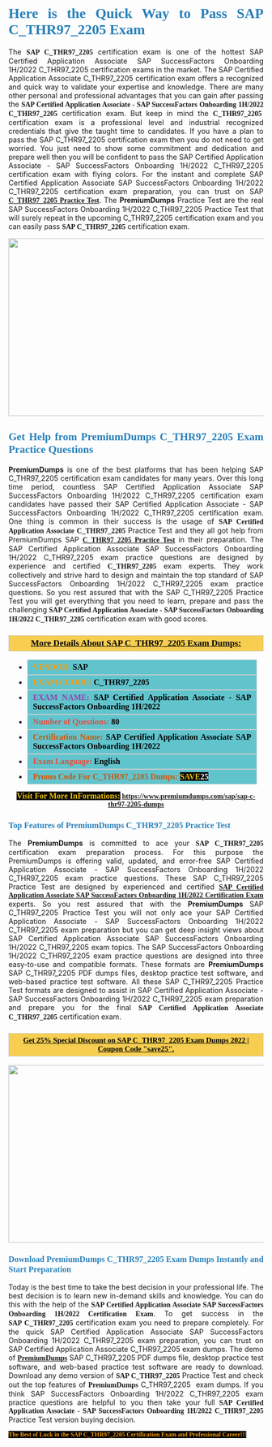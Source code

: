 <h1 style="text-align: justify;"><span style="color:#2980b9;"><span style="font-family:Georgia,serif;"><strong>Here is the Quick Way to Pass SAP C_THR97_2205 Exam</strong></span></span></h1>

<p style="text-align: justify;">The <span style="font-family:Georgia,serif;"><strong>SAP C_THR97_2205</strong></span> certification exam is one of the hottest SAP Certified Application Associate SAP SuccessFactors Onboarding 1H/2022 C_THR97_2205 certification exams in the market. The SAP Certified Application Associate C_THR97_2205 certification exam offers a recognized and quick way to validate your expertise and knowledge. There are many other personal and professional advantages that you can gain after passing the <span style="font-family:Georgia,serif;"><strong>SAP Certified Application Associate - SAP SuccessFactors Onboarding 1H/2022 C_THR97_2205</strong></span> certification exam. But keep in mind the <span style="font-family:Georgia,serif;"><strong>C_THR97_2205 </strong></span> certification exam is a professional level and industrial recognized credentials that give the taught time to candidates. If you have a plan to pass the SAP C_THR97_2205 certification exam then you do not need to get worried. You just need to show some commitment and dedication and prepare well then you will be confident to pass the SAP Certified Application Associate - SAP SuccessFactors Onboarding 1H/2022 C_THR97_2205 certification exam with flying colors. For the instant and complete SAP Certified Application Associate SAP SuccessFactors Onboarding 1H/2022 C_THR97_2205 certification exam preparation, you can trust on SAP <span style="font-family:Georgia,serif;"><strong><a href="https://www.premiumdumps.com/sap/sap-c-thr97-2205-dumps">C_THR97_2205 Practice Test</a></strong></span>. The <strong>PremiumDumps</strong> Practice Test are the real SAP SuccessFactors Onboarding 1H/2022 C_THR97_2205 Practice Test that will surely repeat in the upcoming C_THR97_2205 certification exam and you can easily pass <span style="font-family:Georgia,serif;"><strong>SAP C_THR97_2205</strong></span> certification exam.</p>

<p style="text-align: center;"><a href="https://www.premiumdumps.com/sap/sap-c-thr97-2205-dumps"><img alt="" src="https://i.imgur.com/VJaqCPg.jpeg" style="width: 700px; height: 350px;" /></a></p>

<h2 style="text-align: justify;"><span style="color:#2980b9;"><span style="font-family:Georgia,serif;"><strong>Get Help from PremiumDumps C_THR97_2205 Exam Practice Questions</strong> </span></span></h2>

<p style="text-align: justify;"><span style="font-size:14px;"><strong>PremiumDumps</strong></span> is one of the best platforms that has been helping SAP C_THR97_2205 certification exam candidates for many years. Over this long time period, countless SAP Certified Application Associate SAP SuccessFactors Onboarding 1H/2022 C_THR97_2205 certification exam candidates have passed their SAP Certified Application Associate - SAP SuccessFactors Onboarding 1H/2022 C_THR97_2205 certification exam. One thing is common in their success is the usage of<span style="font-family:Georgia,serif;"><strong> SAP Certified Application Associate C_THR97_2205 </strong></span>Practice Test and they all got help from PremiumDumps SAP <a href="https://www.premiumdumps.com/sap/sap-c-thr97-2205-dumps"><span style="font-family:Georgia,serif;"><strong>C_THR97_2205 Practice Test</strong></span></a> in their preparation. The SAP Certified Application Associate SAP SuccessFactors Onboarding 1H/2022 C_THR97_2205 exam practice questions are designed by experience and certified <span style="font-family:Georgia,serif;"><strong> C_THR97_2205</strong></span> exam experts. They work collectively and strive hard to design and maintain the top standard of SAP SuccessFactors Onboarding 1H/2022 C_THR97_2205<strong> </strong>exam practice questions. So you rest assured that with the SAP C_THR97_2205 Practice Test you will get everything that you need to learn, prepare and pass the challenging<span style="font-family:Georgia,serif;"><strong> SAP Certified Application Associate - SAP SuccessFactors Onboarding 1H/2022 C_THR97_2205</strong></span> certification exam with good scores.</p>

<h3 style="background: #f7ce50; border: 1px solid rgb(204, 204, 204); padding: 5px 10px; text-align: center;"><span style="font-family:Georgia,serif;"><u><u><span style="color:#000000;"><span style="font-size:11pt"><span style="line-height:normal"><b><span style="font-size:13.0pt"><span cambria="">More Details About SAP C_THR97_2205 Exam Dumps:</span></span></b></span></span></span></u></u></span></h3>

<ul>
	<li style="margin:0cm 10pt">
	<div style="background:#61c4cd; border: 1px solid rgb(204, 204, 204); padding: 5px 10px; text-align: justify;"><span style="font-family:Georgia,serif;"><span style="font-size:11pt"><span style="line-height:normal"><b><span style="font-size:12.0pt"><span new="" roman="" times=""><span style="color:#f39c12;">VENDOR:</span> <span style="color:#000000;">SAP</span></span></span></b></span></span></span></div>
	</li>
	<li style="margin:0cm 10pt">
	<div style="background: #61c4cd; border: 1px solid rgb(204, 204, 204); padding: 5px 10px; text-align: justify;"><span style="font-family:Georgia,serif;"><span style="font-size:11pt"><span style="line-height:normal"><b><span style="font-size:12.0pt"><span new="" roman="" times=""><span style="color:#f39c12;">EXAM CCODE:</span> <span style="color:#000000;">C_THR97_2205</span></span></span></b></span></span></span></div>
	</li>
	<li style="margin:0cm 10pt">
	<div style="background: #61c4cd; border: 1px solid rgb(204, 204, 204); padding: 5px 10px; text-align: justify;"><span style="font-family:Georgia,serif;"><span style="font-size:11pt"><span style="line-height:normal"><b><span style="font-size:12.0pt"><span new="" roman="" times=""><span style="color:#8e44ad;">EXAM NAME:</span> <span style="color:#000000;">SAP Certified Application Associate - SAP SuccessFactors Onboarding 1H/2022</span></span></span></b></span></span></span></div>
	</li>
	<li style="margin:0cm 10pt">
	<div style="background: #61c4cd; border: 1px solid rgb(204, 204, 204); padding: 5px 10px;"><span style="font-family:Georgia,serif;"><span style="font-size:11pt"><span style="line-height:normal"><b><span style="font-size:12.0pt"><span new="" roman="" times=""><span style="color:#e74c3c;">Number of Questions:</span><span style="color:#000000;"><span style="color:#f1c40f;"> </span>80</span></span></span></b></span></span></span></div>
	</li>
	<li style="margin:0cm 10pt">
	<div style="background: #61c4cd; border: 1px solid rgb(204, 204, 204); padding: 5px 10px; text-align: justify;"><span style="font-family:Georgia,serif;"><span style="font-size:11pt"><span style="line-height:normal"><b><span style="font-size:12.0pt"><span new="" roman="" times=""><span style="color:#d35400;">Certification Name:</span> <span style="color:#000000;">SAP Certified Application Associate SAP SuccessFactors Onboarding 1H/2022</span></span></span></b></span></span></span></div>
	</li>
	<li style="margin:0cm 10pt">
	<div style="background: #61c4cd; border: 1px solid rgb(204, 204, 204); padding: 5px 10px; text-align: justify;"><span style="font-family:Georgia,serif;"><span style="font-size:11pt"><span style="line-height:normal"><b><span style="font-size:12.0pt"><span new="" roman="" times=""><span style="color:#e74c3c;">Exam Language:</span> <span style="color:#000000;">English</span></span></span></b></span></span></span></div>
	</li>
	<li style="margin:0cm 10pt">
	<div style="background: #61c4cd; border: 1px solid rgb(204, 204, 204); padding: 5px 10px;"><span style="font-family:Georgia,serif;"><span style="font-size:11pt"><span style="line-height:normal"><b><span style="font-size:12.0pt"><span new="" roman="" times=""><span style="color:#d35400;">Promo Code For C_THR97_2205 Dumps:</span><span style="color:#f1c40f;"> <span style="background-color:#000000;">SAVE</span></span><span style="color:#ffffff;"><span style="background-color:#000000;">25</span></span></span></span></b></span></span></span></div>
	</li>
</ul>

<p style="text-align: center;"><span style="font-family:Georgia,serif;"><strong><span style="font-size:16px;"><span style="color:#f1c40f;"><span style="background-color:#000000;">Visit For More InFormations:</span></span></span> <a href="https://www.premiumdumps.com/sap/sap-c-thr97-2205-dumps">https://www.premiumdumps.com/sap/sap-c-thr97-2205-dumps</a></strong></span></p>

<h3 style="text-align: justify;"><span style="color:#2980b9;"><span style="font-family:Georgia,serif;"><span style="font-family:Georgia,serif;"><strong>Top Features of PremiumDumps C_THR97_2205 Practice Test</strong></span></span></span></h3>

<p style="text-align: justify;">The <span style="font-size:14px;"><strong>PremiumDumps</strong></span> is committed to ace your<span style="font-family:Georgia,serif;"><strong> SAP C_THR97_2205</strong></span> certification exam preparation process. For this purpose the PremiumDumps is offering valid, updated, and error-free SAP Certified Application Associate - SAP SuccessFactors Onboarding 1H/2022 C_THR97_2205 exam practice questions. These SAP C_THR97_2205 Practice Test are designed by experienced and certified <a href="https://www.premiumdumps.com/sap/sap-certified-application-associate-exam-dumps"><span style="font-family:Georgia,serif;"><strong>SAP Certified Application Associate SAP SuccessFactors Onboarding 1H/2022 Certification Exam</strong></span></a> experts. So you rest assured that with the <span style="font-size:14px;"><strong>PremiumDumps </strong></span>SAP C_THR97_2205 Practice Test you will not only ace your SAP Certified Application Associate - SAP SuccessFactors Onboarding 1H/2022 C_THR97_2205 exam preparation but you can get deep insight views about SAP Certified Application Associate SAP SuccessFactors Onboarding 1H/2022 C_THR97_2205 exam topics. The SAP SuccessFactors Onboarding 1H/2022 C_THR97_2205 exam practice questions are designed into three easy-to-use and compatible formats. These formats are <strong>PremiumDumps</strong> SAP C_THR97_2205 PDF dumps files, desktop practice test software, and web-based practice test software. All these SAP C_THR97_2205 Practice Test formats are designed to assist in SAP Certified Application Associate - SAP SuccessFactors Onboarding 1H/2022 C_THR97_2205 exam preparation and prepare you for the final <span style="font-family:Georgia,serif;"><strong>SAP Certified Application Associate C_THR97_2205</strong></span> certification exam.</p>

<h3 style="background: rgb(247, 206, 80); border: 1px solid rgb(204, 204, 204); padding: 5px 10px; text-align: center;"><span style="font-family:Georgia,serif;"><u><span style="color:#000000;"><span style="font-size:11pt;"><span style="line-height:normal;"><b><span cambria="">Get 25% Special Discount on SAP C_THR97_2205 Exam Dumps 2022 | Coupon Code "save25".</span></b></span></span></span></u></span></h3>

<p style="text-align: center;"><strong><a href="https://www.premiumdumps.com/sap/sap-c-thr97-2205-dumps"><img alt="" src="https://i.imgur.com/F18GQwv.jpeg" style="width: 700px; height: 350px;" /></a></strong></p>

<h3 style="text-align: justify;"><span style="color:#2980b9;"><span style="font-family:Georgia,serif;"><span style="font-family:Georgia,serif;"><strong>Download PremiumDumps C_THR97_2205 Exam Dumps Instantly and Start Preparation</strong></span></span></span></h3>

<p style="text-align: justify;">Today is the best time to take the best decision in your professional life. The best decision is to learn new in-demand skills and knowledge. You can do this with the help of the <span style="font-family:Georgia,serif;"><strong>SAP Certified Application Associate SAP SuccessFactors Onboarding 1H/2022 Certification Exam</strong></span>. To get success in the <strong><span style="font-family:Georgia,serif;">SAP C_THR97_2205</span></strong> certification exam you need to prepare completely. For the quick SAP Certified Application Associate SAP SuccessFactors Onboarding 1H/2022 C_THR97_2205 exam preparation, you can trust on SAP Certified Application Associate C_THR97_2205 exam dumps. The demo of <a href="https://www.premiumdumps.com/"><span style="font-family:Georgia,serif;"><strong><span style="font-size:14px;">PremiumDumps</span></strong></span></a> SAP C_THR97_2205 PDF dumps file, desktop practice test software, and web-based practice test software are ready to download. Download any demo version of <span style="font-family:Georgia,serif;"><strong>SAP C_THR97_2205</strong></span> Practice Test and check out the top features of <span style="font-size:14px;"><span style="font-family:Georgia,serif;"><strong>PremiumDumps</strong></span></span> C_THR97_2205  exam dumps. If you think SAP SuccessFactors Onboarding 1H/2022 C_THR97_2205 exam practice questions are helpful to you then take your full<span style="font-family:Georgia,serif;"><strong> SAP Certified Application Associate - SAP SuccessFactors Onboarding 1H/2022 C_THR97_2205 </strong></span>Practice Test version buying decision.</p>

<p style="text-align: justify;"><span style="color:#f39c12;"><span style="font-size:12px;"><span style="font-family:Georgia,serif;"><strong><span style="background-color:#000000;">The Best of Luck in the SAP C_THR97_2205 Certification Exam and Professional Career!!!</span></strong></span></span></span></p>

